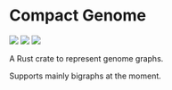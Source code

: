 # Compact Genome

[![](http://meritbadge.herokuapp.com/genome-graph)](https://crates.io/crates/genome-graph)
[![](https://docs.rs/genome-graph/badge.svg)](https://docs.rs/genome-graph)
![](https://github.com/algbio/practical-omnitigs/workflows/Tests%20%26%20Lints/badge.svg?branch=master)

A Rust crate to represent genome graphs.

Supports mainly bigraphs at the moment.